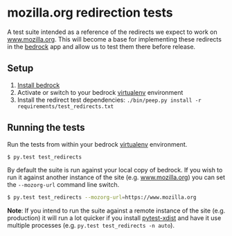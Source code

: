 # mozilla.org redirection tests

A test suite intended as a reference of the redirects we expect to work
on www.mozilla.org. This will become a base for implementing these
redirects in the [bedrock][] app and allow us to test them there before
release.

## Setup

 1. [Install bedrock](http://bedrock.readthedocs.org/en/latest/install.html)
 2. Activate or switch to your bedrock [virtualenv][] environment
 3. Install the redirect test dependencies: `./bin/peep.py install -r requirements/test_redirects.txt`

## Running the tests

Run the tests from within your bedrock [virtualenv][] environment.

```bash
$ py.test test_redirects
```

By default the suite is run against your local copy of bedrock. If you wish to run
it against another instance of the site (e.g. www.mozilla.org) you can set the
`--mozorg-url` command line switch.

```bash
$ py.test test_redirects --mozorg-url=https://www.mozilla.org
```

**Note**: If you intend to run the suite against a remote instance of the site (e.g. production) it will run a lot quicker if you install [pytest-xdist][] and have it use multiple processes (e.g. `py.test test_redirects -n auto`).

[bedrock]: https://github.com/mozilla/bedrock/
[virtualenv]: https://virtualenv.pypa.io/
[pytest-xdist]: http://pytest.org/latest/xdist.html
